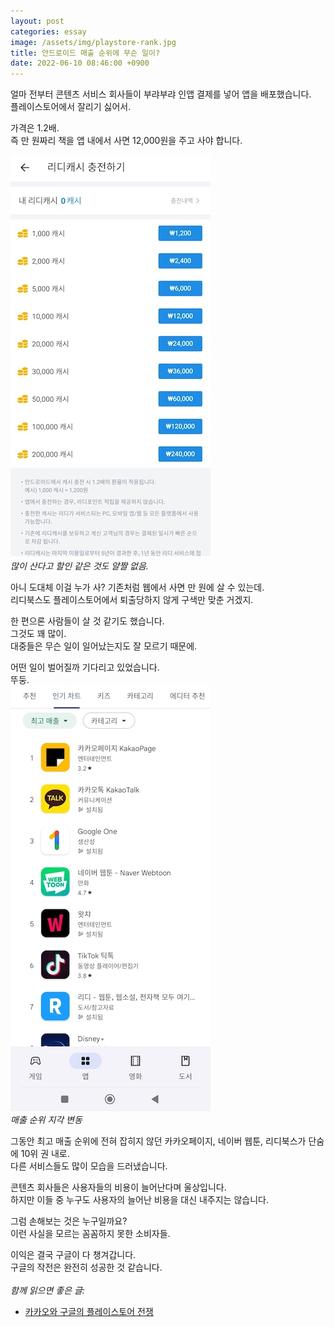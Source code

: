 ```yaml
---
layout: post
categories: essay
image: /assets/img/playstore-rank.jpg
title: 안드로이드 매출 순위에 무슨 일이?
date: 2022-06-10 08:46:00 +0900
---
```


얼마 전부터 콘텐츠 서비스 회사들이 부랴부랴 인앱 결제를 넣어 앱을 배포했습니다.  
플레이스토어에서 잘리기 싫어서.

가격은 1.2배.  
즉 만 원짜리 책을 앱 내에서 사면 12,000원을 주고 사야 합니다.  

![리디북스 리디캐시](/assets/img/ridicash.jpg)  
*많이 산다고 할인 같은 것도 얄짤 없음.*

아니 도대체 이걸 누가 사? 기존처럼 웹에서 사면 만 원에 살 수 있는데.  
리디북스도 플레이스토어에서 퇴출당하지 않게 구색만 맞춘 거겠지.

한 편으론 사람들이 살 것 같기도 했습니다.  
그것도 꽤 많이.  
대중들은 무슨 일이 일어났는지도 잘 모르기 때문에.

어떤 일이 벌어질까 기다리고 있었습니다.  
뚜둥.  
![플레이스토어 매출 순위](/assets/img/playstore-rank.jpg)  
*매출 순위 지각 변동*

그동안 최고 매출 순위에 전혀 잡히지 않던 카카오페이지, 네이버 웹툰, 리디북스가 단숨에 10위 권 내로.  
다른 서비스들도 많이 모습을 드러냈습니다.

콘텐츠 회사들은 사용자들의 비용이 늘어난다며 울상입니다.  
하지만 이들 중 누구도 사용자의 늘어난 비용을 대신 내주지는 않습니다.

그럼 손해보는 것은 누구일까요?  
이런 사실을 모르는 꼼꼼하지 못한 소비자들.  

이익은 결국 구글이 다 챙겨갑니다.  
구글의 작전은 완전히 성공한 것 같습니다.
<br>
<br>
*함께 읽으면 좋은 글:*
* [카카오와 구글의 플레이스토어 전쟁](/essay/2022/07/07/store-war.html)